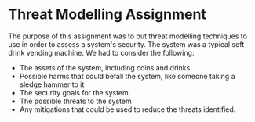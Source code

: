 # Threat Modelling Assignment

The purpose of this assignment was to put threat modelling techniques to use in order to assess a system's security. The system was a typical soft drink vending machine. We had to consider the following:
- The assets of the system, including coins and drinks
- Possible harms that could befall the system, like someone taking a sledge hammer to it
- The security goals for the system
- The possible threats to the system
- Any mitigations that could be used to reduce the threats identified.
